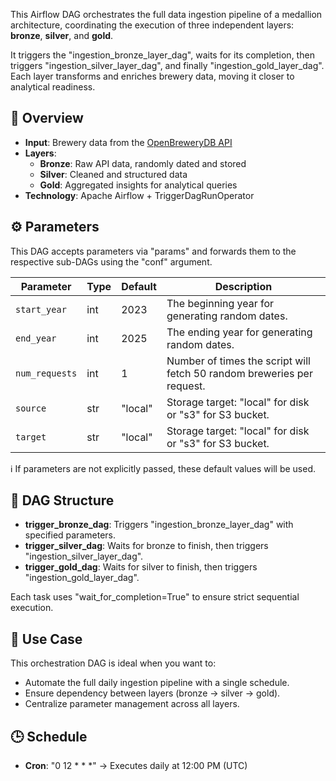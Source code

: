 This Airflow DAG orchestrates the full data ingestion pipeline of a medallion architecture, coordinating the execution
of three independent layers: **bronze**, **silver**, and **gold**.

It triggers the "ingestion_bronze_layer_dag", waits for its completion, then triggers "ingestion_silver_layer_dag",
and finally "ingestion_gold_layer_dag". Each layer transforms and enriches brewery data, moving it closer to analytical
readiness.

## 📌 Overview

- **Input**: Brewery data from the [OpenBreweryDB API](https://www.openbrewerydb.org/)
- **Layers**:
  - **Bronze**: Raw API data, randomly dated and stored
  - **Silver**: Cleaned and structured data
  - **Gold**: Aggregated insights for analytical queries
- **Technology**: Apache Airflow + TriggerDagRunOperator

## ⚙️ Parameters

This DAG accepts parameters via "params" and forwards them to the respective sub-DAGs using the "conf" argument.

| Parameter        | Type | Default | Description                                                            |
|------------------|------|---------|------------------------------------------------------------------------|
| `start_year`     | int  | 2023    | The beginning year for generating random dates.                        |
| `end_year`       | int  | 2025    | The ending year for generating random dates.                           |
| `num_requests`   | int  | 1       | Number of times the script will fetch 50 random breweries per request. |
| `source`         | str  | "local" | Storage target: "local" for disk or "s3" for S3 bucket.                |
| `target`         | str  | "local" | Storage target: "local" for disk or "s3" for S3 bucket.                |

ℹ️ If parameters are not explicitly passed, these default values will be used.

## 🧱 DAG Structure

- **trigger_bronze_dag**: Triggers "ingestion_bronze_layer_dag" with specified parameters.
- **trigger_silver_dag**: Waits for bronze to finish, then triggers "ingestion_silver_layer_dag".
- **trigger_gold_dag**: Waits for silver to finish, then triggers "ingestion_gold_layer_dag".

Each task uses "wait_for_completion=True" to ensure strict sequential execution.

## 📌 Use Case

This orchestration DAG is ideal when you want to:

- Automate the full daily ingestion pipeline with a single schedule.
- Ensure dependency between layers (bronze → silver → gold).
- Centralize parameter management across all layers.

## 🕒 Schedule

- **Cron**: "0 12 * * *" → Executes daily at 12:00 PM (UTC)
